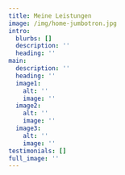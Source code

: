 ```yaml
---
title: Meine Leistungen
image: /img/home-jumbotron.jpg
intro:
  blurbs: []
  description: ''
  heading: ''
main:
  description: ''
  heading: ''
  image1:
    alt: ''
    image: ''
  image2:
    alt: ''
    image: ''
  image3:
    alt: ''
    image: ''
testimonials: []
full_image: ''
---
```


